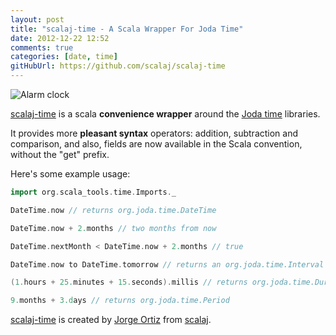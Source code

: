 ```yaml
---
layout: post
title: "scalaj-time - A Scala Wrapper For Joda Time"
date: 2012-12-22 12:52
comments: true
categories: [date, time]
gitHubUrl: https://github.com/scalaj/scalaj-time
---
```

![Alarm clock](http://farm5.staticflickr.com/4017/4469802928_3a9405be0d_n.jpg)

[scalaj-time](https://github.com/jorgeortiz85/scala-time) is a scala **convenience wrapper** around the [Joda time](http://joda-time.sourceforge.net/) libraries.

It provides more **pleasant syntax** operators: addition, subtraction and comparison, and also, fields are now available in the Scala convention, without the "get" prefix.

Here's some example usage:

``` scala
import org.scala_tools.time.Imports._

DateTime.now // returns org.joda.time.DateTime

DateTime.now + 2.months // two months from now

DateTime.nextMonth < DateTime.now + 2.months // true

DateTime.now to DateTime.tomorrow // returns an org.joda.time.Interval

(1.hours + 25.minutes + 15.seconds).millis // returns org.joda.time.Duration

9.months + 3.days // returns org.joda.time.Period
```

[scalaj-time](https://github.com/jorgeortiz85/scala-time) is created by [Jorge Ortiz](https://github.com/jorgeortiz85) from [scalaj](https://github.com/scalaj).
